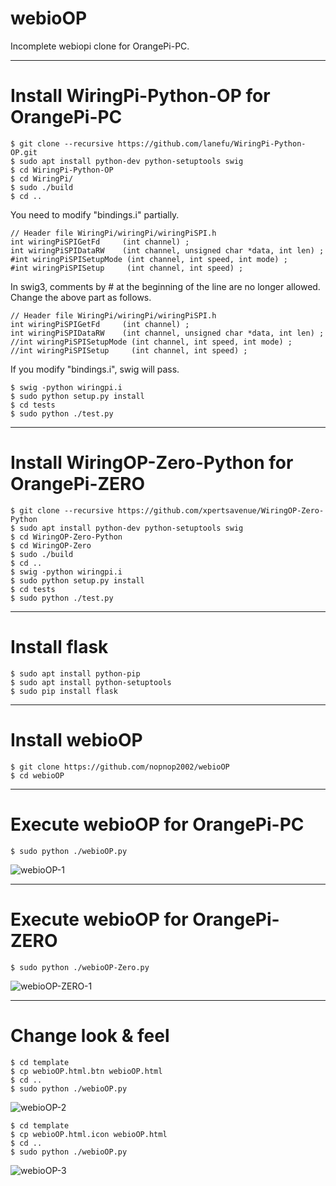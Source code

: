 # webioOP

Incomplete webiopi clone for OrangePi-PC.

---

# Install WiringPi-Python-OP for OrangePi-PC

```
$ git clone --recursive https://github.com/lanefu/WiringPi-Python-OP.git
$ sudo apt install python-dev python-setuptools swig
$ cd WiringPi-Python-OP
$ cd WiringPi/
$ sudo ./build
$ cd ..
```


You need to modify "bindings.i" partially.


```
// Header file WiringPi/wiringPi/wiringPiSPI.h
int wiringPiSPIGetFd     (int channel) ;
int wiringPiSPIDataRW    (int channel, unsigned char *data, int len) ;
#int wiringPiSPISetupMode (int channel, int speed, int mode) ;
#int wiringPiSPISetup     (int channel, int speed) ;
```


In swig3, comments by # at the beginning of the line are no longer allowed. Change the above part as follows.

```
// Header file WiringPi/wiringPi/wiringPiSPI.h
int wiringPiSPIGetFd     (int channel) ;
int wiringPiSPIDataRW    (int channel, unsigned char *data, int len) ;
//int wiringPiSPISetupMode (int channel, int speed, int mode) ;
//int wiringPiSPISetup     (int channel, int speed) ;
```

If you modify "bindings.i", swig will pass.

```
$ swig -python wiringpi.i
$ sudo python setup.py install
$ cd tests
$ sudo python ./test.py
```

---

# Install WiringOP-Zero-Python for OrangePi-ZERO

```
$ git clone --recursive https://github.com/xpertsavenue/WiringOP-Zero-Python
$ sudo apt install python-dev python-setuptools swig
$ cd WiringOP-Zero-Python
$ cd WiringOP-Zero
$ sudo ./build
$ cd ..
$ swig -python wiringpi.i
$ sudo python setup.py install
$ cd tests
$ sudo python ./test.py
```

---

# Install flask

```
$ sudo apt install python-pip
$ sudo apt install python-setuptools
$ sudo pip install flask
```

---

# Install webioOP

```
$ git clone https://github.com/nopnop2002/webioOP
$ cd webioOP
```

---

# Execute webioOP for OrangePi-PC

```
$ sudo python ./webioOP.py
```

![webioOP-1](https://user-images.githubusercontent.com/6020549/62622407-3db4d580-b959-11e9-8427-8089cd5225b0.jpg)

---

# Execute webioOP for OrangePi-ZERO

```
$ sudo python ./webioOP-Zero.py
```

![webioOP-ZERO-1](https://user-images.githubusercontent.com/6020549/63645211-153c2200-c734-11e9-88b6-dc9a715f4e63.jpg)

---

# Change look & feel

```
$ cd template
$ cp webioOP.html.btn webioOP.html
$ cd ..
$ sudo python ./webioOP.py

```

![webioOP-2](https://user-images.githubusercontent.com/6020549/62622408-3db4d580-b959-11e9-853a-9339ca9ad983.jpg)



```
$ cd template
$ cp webioOP.html.icon webioOP.html
$ cd ..
$ sudo python ./webioOP.py

```

![webioOP-3](https://user-images.githubusercontent.com/6020549/62622406-3d1c3f00-b959-11e9-8c49-7dd4d99e4b32.jpg)

